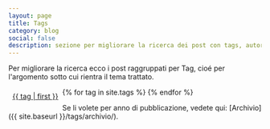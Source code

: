 ```yaml
---
layout: page
title: Tags
category: blog
social: false
description: sezione per migliorare la ricerca dei post con tags, autore e anno
---
```


Per migliorare la ricerca ecco i post raggruppati per Tag, cioé per l'argomento sotto cui rientra il tema trattato.

{% for tag in site.tags %}
<a style="float:left; margin: 0.5rem; font-size: {{ tag | last | size | times: 100 | divided_by: site.tags.size | plus: 70 }}%" href="/tags/{{ tag | first | slugize }}/">   {{ tag | first }} </a>
{% endfor %}

Se li volete per anno di pubblicazione, vedete qui: [Archivio]({{ site.baseurl }}/tags/archivio/).




